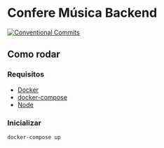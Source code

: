 # Confere Música Backend

[![Conventional Commits](https://img.shields.io/badge/Conventional%20Commits-1.0.0-red.svg)](https://conventionalcommits.org)


## Como rodar

### Requisitos

* [Docker](https://docs.docker.com/get-docker/)
* [docker-compose](https://docs.docker.com/compose/install/)
* [Node](https://nodejs.org/en/download/)

### Inicializar

```
docker-compose up
```
